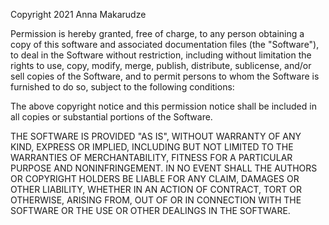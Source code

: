 Copyright 2021 Anna Makarudze

Permission is hereby granted, free of charge, to any person obtaining a copy 
of this software and associated documentation files (the "Software"), to deal
 in the Software without restriction, including without limitation the rights
  to use, copy, modify, merge, publish, distribute, sublicense, and/or sell 
  copies of the Software, and to permit persons to whom the Software is 
  furnished to do so, subject to the following conditions:

The above copyright notice and this permission notice shall be included in
 all copies or substantial portions of the Software.

THE SOFTWARE IS PROVIDED "AS IS", WITHOUT WARRANTY OF ANY KIND, EXPRESS 
OR IMPLIED, INCLUDING BUT NOT LIMITED TO THE WARRANTIES OF MERCHANTABILITY, 
FITNESS FOR A PARTICULAR PURPOSE AND NONINFRINGEMENT. IN NO EVENT SHALL THE
 AUTHORS OR COPYRIGHT HOLDERS BE LIABLE FOR ANY CLAIM, DAMAGES OR OTHER 
 LIABILITY, WHETHER IN AN ACTION OF CONTRACT, TORT OR OTHERWISE, ARISING 
 FROM, OUT OF OR IN CONNECTION WITH THE SOFTWARE OR THE USE OR OTHER 
 DEALINGS IN THE SOFTWARE.
